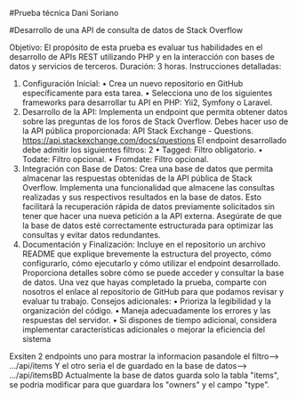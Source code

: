 #Prueba técnica Dani Soriano 

#Desarrollo de una API de consulta de datos de Stack Overflow

Objetivo: El propósito de esta prueba es evaluar tus habilidades en el desarrollo de APIs REST
utilizando PHP y en la interacción con bases de datos y servicios de terceros.
Duración: 3 horas.
Instrucciones detalladas:
1. Configuración Inicial:
• Crea un nuevo repositorio en GitHub específicamente para esta tarea.
• Selecciona uno de los siguientes frameworks para desarrollar tu API en PHP: Yii2,
Symfony o Laravel.
2. Desarrollo de la API:
Implementa un endpoint que permita obtener datos sobre las preguntas de los foros de Stack
Overflow. Debes hacer uso de la API pública proporcionada: API Stack Exchange - Questions.
https://api.stackexchange.com/docs/questions
El endpoint desarrollado debe admitir los siguientes filtros:
2
• Tagged: Filtro obligatorio.
• Todate: Filtro opcional.
• Fromdate: Filtro opcional.
3. Integración con Base de Datos:
Crea una base de datos que permita almacenar las respuestas obtenidas de la API pública de
Stack Overflow.
Implementa una funcionalidad que almacene las consultas realizadas y sus respectivos
resultados en la base de datos. Esto facilitará la recuperación rápida de datos previamente
solicitados sin tener que hacer una nueva petición a la API externa.
Asegúrate de que la base de datos esté correctamente estructurada para optimizar las consultas
y evitar datos redundantes.
4. Documentación y Finalización:
Incluye en el repositorio un archivo README que explique brevemente la estructura del proyecto,
cómo configurarlo, cómo ejecutarlo y cómo utilizar el endpoint desarrollado.
Proporciona detalles sobre cómo se puede acceder y consultar la base de datos.
Una vez que hayas completado la prueba, comparte con nosotros el enlace al repositorio de
GitHub para que podamos revisar y evaluar tu trabajo.
Consejos adicionales:
• Prioriza la legibilidad y la organización del código.
• Maneja adecuadamente los errores y las respuestas del servidor.
• Si dispones de tiempo adicional, considera implementar características adicionales o
mejorar la eficiencia del sistema


Exsiten 2 endpoints uno para mostrar la informacion pasandole el filtro--> .../api/items
Y el otro seria el de guardado en la base de datos--> .../api/itemsBD
Actualmente la base de datos guarda solo la tabla "items", se podria modificar para que guardara los "owners" y el campo "type".
